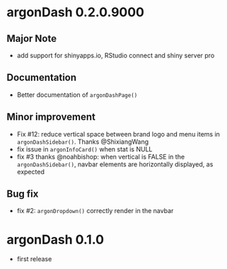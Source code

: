 # argonDash 0.2.0.9000

## Major Note 
- add support for shinyapps.io, RStudio connect and shiny server pro

## Documentation
- Better documentation of `argonDashPage()`

## Minor improvement
- Fix #12: reduce vertical space between brand logo and menu items in `argonDashSidebar()`. Thanks @ShixiangWang
- fix issue in `argonInfoCard()` when stat is NULL
- fix #3 thanks @noahbishop: when vertical is FALSE in the `argonDashSidebar()`,
navbar elements are horizontally displayed, as expected

## Bug fix
- fix #2: `argonDropdown()` correctly render in the navbar

# argonDash 0.1.0
- first release